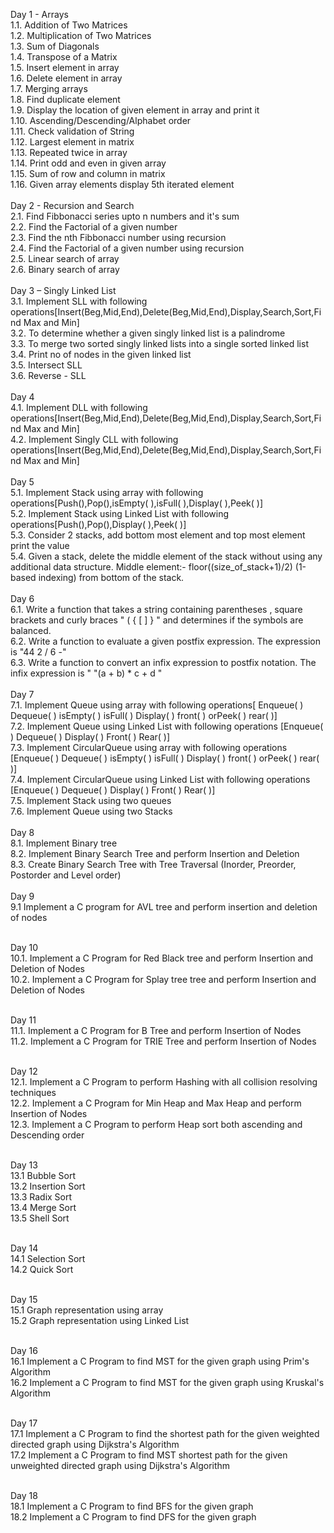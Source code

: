 Day 1 - Arrays<br />
1.1. Addition of Two Matrices <br />
1.2. Multiplication of Two Matrices<br />
1.3. Sum of Diagonals<br />
1.4. Transpose of a Matrix<br />
1.5. Insert element in array<br />
1.6. Delete element in array<br />
1.7. Merging arrays<br />
1.8. Find duplicate element<br />
1.9. Display the location of given element in array and print it<br />
1.10. Ascending/Descending/Alphabet order<br />
1.11. Check validation of String<br />
1.12. Largest element in matrix<br />
1.13. Repeated twice in array<br />
1.14. Print odd and even in given array<br />
1.15. Sum of row and column in matrix<br />
1.16. Given array elements display 5th iterated element<br />
<br />
Day 2 - Recursion and Search<br />
2.1. Find Fibbonacci series upto n numbers and it's sum<br />
2.2. Find the Factorial of a given number<br />
2.3. Find the nth Fibbonacci number using recursion<br />
2.4. Find the Factorial of a given number using recursion<br />
2.5. Linear search of array<br />
2.6. Binary search of array<br />
<br />
Day 3 – Singly Linked List<br />
3.1.	Implement SLL with following operations[Insert(Beg,Mid,End),Delete(Beg,Mid,End),Display,Search,Sort,Find Max and Min]<br />
3.2.	To determine whether a given singly linked list is a palindrome<br />
3.3.	To merge two sorted singly linked lists into a single sorted linked list<br />
3.4.	Print no of nodes in the given linked list<br />
3.5.	Intersect SLL<br />
3.6. Reverse - SLL<br />
<br />
Day 4<br />
4.1. Implement DLL with following operations[Insert(Beg,Mid,End),Delete(Beg,Mid,End),Display,Search,Sort,Find Max and Min]<br />
4.2. Implement Singly CLL with following operations[Insert(Beg,Mid,End),Delete(Beg,Mid,End),Display,Search,Sort,Find Max and Min]<br />
<br />
Day 5<br />
5.1. Implement Stack using array with following operations[Push(),Pop(),isEmpty( ),isFull( ),Display( ),Peek( )]<br />
5.2. Implement Stack using Linked List with following operations[Push(),Pop(),Display( ),Peek( )]<br />
5.3. Consider 2 stacks, add bottom most element and top most element print the value<br />
5.4. Given a stack, delete the middle element of the stack without using any additional data structure.
Middle element:- floor((size_of_stack+1)/2) (1-based indexing) from bottom of the stack.<br />
<br />
Day 6<br />
6.1. Write a function that takes a string containing parentheses , square brackets  and curly braces "  ( { [ ] } " and determines if the symbols are balanced.<br />
6.2. Write a function to evaluate a given postfix expression. The expression is "44 2 / 6 -"<br />
6.3. Write a function to convert an infix expression to postfix notation. The infix expression is " "(a + b) * c + d "<br />
<br />
Day 7<br />
7.1. Implement Queue using array with following operations[
Enqueue( )
Dequeue( )
isEmpty( )
isFull( )
Display( )
front( ) orPeek( )
rear( )]<br />
7.2. Implement Queue using Linked List with following operations
[Enqueue( )
Dequeue( )
Display( )
Front( )
Rear( )]<br />
7.3. Implement CircularQueue using array with following operations
[Enqueue( )
Dequeue( )
isEmpty( )
isFull( )
Display( )
front( ) orPeek( )
rear( )]<br />
7.4. Implement CircularQueue using Linked List with following operations
[Enqueue( )
Dequeue( )
Display( )
Front( )
Rear( )]<br />
7.5. Implement Stack using two queues<br />
7.6. Implement Queue using two Stacks<br />
<br />
Day 8<br />
8.1. Implement Binary tree<br />
8.2. Implement Binary Search Tree and perform Insertion and Deletion<br />
8.3. Create Binary Search Tree with Tree Traversal (Inorder, Preorder, Postorder and Level order)<br /> 
<br />
Day 9<br />
9.1 Implement a C program for AVL tree and perform insertion and deletion of nodes<br />
<br />

Day 10<br />
10.1. Implement a C Program for Red Black tree and perform Insertion and Deletion of Nodes<br />
10.2. Implement a C Program for Splay tree tree and perform Insertion and Deletion of Nodes<br />
<br />

Day 11<br />
11.1. Implement a C Program for B Tree and perform Insertion of Nodes<br />
11.2. Implement a C Program for TRIE Tree and perform Insertion  of Nodes<br />
<br />

Day 12<br />
12.1. Implement a C Program to perform Hashing with all collision resolving techniques<br />
12.2. Implement a C Program for Min Heap and Max Heap and perform Insertion  of Nodes<br />
12.3. Implement a C Program to perform Heap sort both ascending and Descending order<br />
<br />

Day 13<br />
13.1 Bubble Sort<br />
13.2 Insertion Sort<br />
13.3 Radix Sort<br />
13.4 Merge Sort<br />
13.5 Shell Sort<br />
<br />

Day 14<br />
14.1 Selection Sort<br />
14.2 Quick Sort<br />
<br />

Day 15<br />
15.1 Graph representation using array<br />
15.2 Graph representation using Linked List<br />
<br />

Day 16<br />
16.1 Implement a C Program to find MST for the given graph using Prim's Algorithm<br />
16.2 Implement a C Program to find MST for the given graph using Kruskal's Algorithm<br />
<br />

Day 17<br />
17.1 Implement a C Program to find the shortest path for the given weighted directed graph using Dijkstra's Algorithm<br />
17.2 Implement a C Program to find MST shortest path for the given unweighted directed graph using Dijkstra's Algorithm<br />
<br />

Day 18<br />
18.1 Implement a C Program to find BFS for the given graph<br />
18.2 Implement a C Program to find DFS for the given graph<br />
<br />
